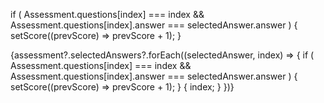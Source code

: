 if (
            Assessment.questions[index] === index &&
            Assessment.questions[index].answer === selectedAnswer.answer
          ) {
            setScore((prevScore) => prevScore + 1);
          }




 <div>
        {assessment?.selectedAnswers?.forEach((selectedAnswer, index) => {
          if (
            Assessment.questions[index] === index &&
            Assessment.questions[index].answer === selectedAnswer.answer
          ) {
            setScore((prevScore) => prevScore + 1);
          }
          {
            index;
          }
        })}
      </div>